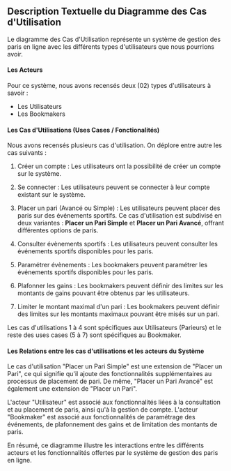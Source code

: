 ## Description Textuelle du Diagramme des Cas d'Utilisation
Le diagramme des Cas d'Utilisation représente un système de gestion des paris en ligne avec les différents types d'utilisateurs que nous pourrions avoir.

#### Les Acteurs
Pour ce système, nous avons recensés deux (02) types d'utilisateurs à savoir :
- Les Utilisateurs
- Les Bookmakers

#### Les Cas d'Utilisations (Uses Cases / Fonctionalités)
Nous avons recensés plusieurs cas d'utilisation. On déplore entre autre les cas suivants :
    
1. Créer un  compte : Les utilisateurs ont la possibilité de créer un compte sur le système.
    
2. Se connecter : Les utilisateurs peuvent se connecter à leur compte existant sur le système.
    
3. Placer un pari (Avancé ou Simple) : Les utilisateurs peuvent placer des paris sur des événements sportifs. Ce cas d'utilisation    est subdivisé en deux variantes : **Placer un Pari Simple** et **Placer un Pari Avancé**, offrant différentes options de paris.
    
4. Consulter évènements sportifs : Les utilisateurs peuvent consulter les événements sportifs disponibles pour les paris.
    
5. Paramétrer évènements : Les bookmakers peuvent paramétrer les événements sportifs disponibles pour les paris.
    
6. Plafonner les gains : Les bookmakers peuvent définir des limites sur les montants de gains pouvant être obtenus par les            utilisateurs.
    
7. Limiter le montant maximal d'un pari : Les bookmakers peuvent définir des limites sur les montants maximaux pouvant être misés sur un pari.

Les cas d'utilisations 1 à 4 sont spécifiques aux Utilisateurs (Parieurs) et le reste des uses cases (5 à 7) sont spécifiques au Bookmaker.

#### Les Relations entre les cas d'utilisations et les acteurs du Système
Le cas d'utilisation "Placer un Pari Simple" est une extension de "Placer un Pari", ce qui signifie qu'il ajoute des fonctionnalités supplémentaires au processus de placement de pari. De même, "Placer un Pari Avancé" est également une extension de "Placer un Pari".

L'acteur "Utilisateur" est associé aux fonctionnalités liées à la consultation et au placement de paris, ainsi qu'à la gestion de compte. L'acteur "Bookmaker" est associé aux fonctionnalités de paramétrage des événements, de plafonnement des gains et de limitation des montants de paris.

En résumé, ce diagramme illustre les interactions entre les différents acteurs et les fonctionnalités offertes par le système de gestion des paris en ligne.
